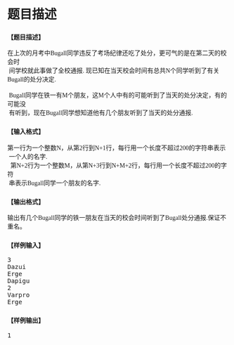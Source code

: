 # 题目描述


<h3>
<span style="font-family:&#39;Microsoft YaHei&#39;;font-size:14px;">【题目描述】</span> 
</h3>
<p>
<span style="font-family:&#39;Microsoft YaHei&#39;;font-size:14px;">在上次的月考中Bugall同学违反了考场纪律还吃了处分，更可气的是在第二天的校会时<br/>
 间学校就此事做了全校通报. 现已知在当天校会时间有总共N个同学听到了有关Bugall的处分决定.<br/>
 <br/>
 Bugall同学在铁一有M个朋友，这M个人中有的可能听到了当天的处分决定，有的可能没<br/>
 有听到，现在Bugall同学想知道他有几个朋友听到了当天的处分通报.<br/>
</span> 
</p>
<h3>
<span style="font-family:&#39;Microsoft YaHei&#39;;font-size:14px;">【输入格式】</span> 
</h3>
<p>
<span style="font-family:&#39;Microsoft YaHei&#39;;font-size:14px;">第一行为一个整数N，从第2行到N+1行，每行用一个长度不超过200的字符串表示<br/>
 一个人的名字.<br/>
  	第N+2行为一个整数M，从第N+3行到N+M+2行，每行用一个长度不超过200的字符<br/>
 串表示Bugall同学一个朋友的名字.<br/>
</span> 
</p>
<h3>
<span style="font-family:&#39;Microsoft YaHei&#39;;font-size:14px;">【输出格式】</span> 
</h3>
<p>
<span style="font-family:&#39;Microsoft YaHei&#39;;font-size:14px;">输出有几个Bugall同学的铁一朋友在当天的校会时间听到了Bugall处分通报.保证不重名。</span> 
</p>
<h3>
<span style="font-family:&#39;Microsoft YaHei&#39;;font-size:14px;">【样例输入】</span> 
</h3>
<pre>3
Dazui
Erge
Dapigu
2
Varpro
Erge
</pre>
<h3>
<span style="font-family:&#39;Microsoft YaHei&#39;;font-size:14px;">【样例输出】</span> 
</h3>
<pre>1</pre>
